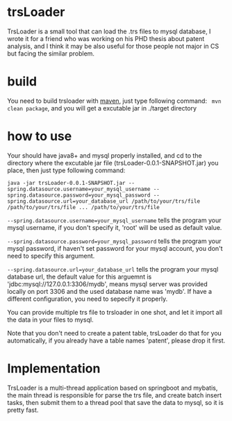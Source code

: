 # trsLoader
TrsLoader is a small tool that can load the .trs files to mysql database, I wrote it for a friend who was working on his PHD thesis about patent analysis, and I think it may be also useful for those people not major in CS but facing the similar problem.

# build
You need to build trsloader with [maven](https://maven.apache.org/),  just type following command: ` mvn clean package`, and you will get a excutable jar in ./target directory

# how to use
Your should have java8+ and mysql properly installed, and cd to the directory where the excutable jar file (trsLoader-0.0.1-SNAPSHOT.jar) you place, then just type following command: 

`java -jar trsLoader-0.0.1-SNAPSHOT.jar --spring.datasource.username=your_mysql_username --spring.datasource.password=your_mysql_password --spring.datasource.url=your_database_url /path/to/your/trs/file /path/to/your/trs/file ... /path/to/your/trs/file`

`--spring.datasource.username=your_mysql_username` tells the program your mysql username, if you don't specify it, 'root' will be used as default value.

`--spring.datasource.password=your_mysql_password` tells the program your mysql password, if haven't set password for your mysql account, you don't need to specify this argument.

`--spring.datasource.url=your_database_url` tells the program your mysql database url, the default value for this arguemnt is 'jdbc:mysql://127.0.0.1:3306/mydb', means mysql server was provided locally on port 3306 and the used database name was 'mydb'. If have a different configuration, you need to sepecify it properly.

You can provide multiple trs file to trsloader in one shot, and let it import all the data in your files to mysql.

Note that you don't need to create a patent table, trsLoader do that for you automatically, if you already have a table names 'patent', please drop it first.

# Implementation
TrsLoader is a multi-thread application based on springboot and mybatis, the main thread is responsible for parse the trs file, and create batch insert tasks, then submit them to a thread pool that save the data to mysql, so it is pretty fast.





